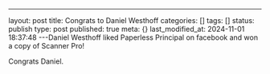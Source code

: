 ---
layout: post
title: Congrats to Daniel Westhoff
categories: []
tags: []
status: publish
type: post
published: true
meta: {}
last_modified_at: 2024-11-01 18:37:48
---Daniel Westhoff liked Paperless Principal on facebook and won a copy of Scanner Pro! ​

​Congrats Daniel. ​
